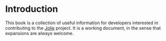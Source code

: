 # Introduction

This book is a collection of useful information for developers interested in contributing to the [Jolie](http://www.jolie-lang.org) project. It is a working document, in the sense that expansions are always welcome.

